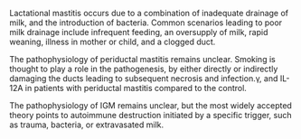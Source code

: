 Lactational mastitis occurs due to a combination of inadequate drainage of milk, and the introduction of bacteria. Common scenarios leading to poor milk drainage include infrequent feeding, an oversupply of milk, rapid weaning, illness in mother or child, and a clogged duct.

The pathophysiology of periductal mastitis remains unclear. Smoking is thought to play a role in the pathogenesis, by either directly or indirectly damaging the ducts leading to subsequent necrosis and infection.γ, and IL-12A in patients with periductal mastitis compared to the control.

The pathophysiology of IGM remains unclear, but the most widely accepted theory points to autoimmune destruction initiated by a specific trigger, such as trauma, bacteria, or extravasated milk.